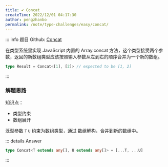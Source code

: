 ```yaml
---
title: ✔️ Concat
createTime: 2022/12/01 04:17:30
author: pengzhanbo
permalink: /note/type-challenges/easy/concat/
---
```


::: info 题目
Github: [Concat](https://github.com/type-challenges/type-challenges/blob/main/questions/00533-easy-concat/)

在类型系统里实现 JavaScript 内置的 Array.concat 方法，这个类型接受两个参数，返回的新数组类型应该按照输入参数从左到右的顺序合并为一个新的数组。

```ts
type Result = Concat<[1], [2]> // expected to be [1, 2]
```
:::

### 解题思路

知识点：

- 类型约束
- 数组展开

泛型参数 `T` `U` 约束为数组类型，通过 数组解构，合并到新的数组中。

::: details Answer
```ts
type Concat<T extends any[], U extends any[]> = [...T, ...U]
```
:::
